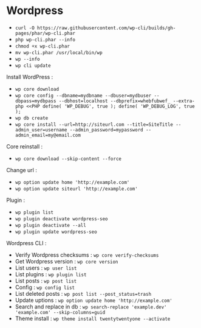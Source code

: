 # Wordpress

* `curl -O https://raw.githubusercontent.com/wp-cli/builds/gh-pages/phar/wp-cli.phar`
* `php wp-cli.phar --info`
* `chmod +x wp-cli.phar`
* `mv wp-cli.phar /usr/local/bin/wp`
* `wp --info`
* `wp cli update`


Install WordPress :
* `wp core download`
* `wp core config --dbname=mydbname --dbuser=mydbuser --dbpass=mydbpass --dbhost=localhost --dbprefix=whebfubwef_ --extra-php <<PHP
define( 'WP_DEBUG', true );
define( 'WP_DEBUG_LOG', true );
`
* `wp db create`
* `wp core install --url=http://siteurl.com --title=SiteTitle --admin_user=username --admin_password=mypassword --admin_email=my@email.com`


Core reinstall :
* `wp core download --skip-content --force`


Change url :
* `wp option update home 'http://example.com'`
* `wp option update siteurl 'http://example.com'`


Plugin :
* `wp plugin list`
* `wp plugin deactivate wordpress-seo`
* `wp plugin deactivate --all`
* `wp plugin update wordpress-seo`


Wordpress CLI :
* Verify Wordpress checksums : `wp core verify-checksums`
* Get Wordpress version : `wp core version`
* List users : `wp user list`
* List plugins : `wp plugin list`
* List posts : `wp post list`
* Config : `wp config list`
* List deleted posts : `wp post list --post_status=trash`
* Update uptions : `wp option update home 'http://example.com'`
* Search and replace in db : `wp search-replace 'example.dev' 'example.com' --skip-columns=guid`
* Theme install : `wp theme install twentytwentyone --activate`



